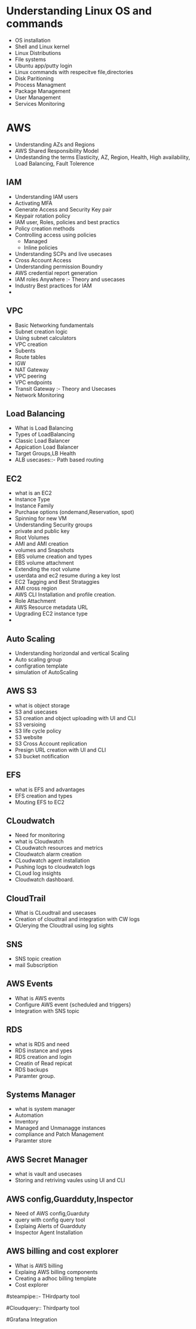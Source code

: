 # Understanding Linux OS and commands
- OS installation
- Shell and Linux kernel
- Linux Distributions
- File systems
- Ubuntu app/putty login
- Linux commands with respecitve file,directories
- Disk Paritioning
- Process Managment
- Package Management
- User Management
- Services Monitoring

# AWS
- Understanding AZs and Regions
- AWS Shared Responsibility Model
- Undestanding the terms Elasticity, AZ, Region, Health, High availability, Load Balancing, Fault Tolerence

## IAM
- Understanding IAM users
- Activating MFA
- Generate Access and Security Key pair
- Keypair rotation policy
- IAM user, Roles, policies and best practics
- Policy creation methods 
- Controlling access using policies
  - Managed 
  - Inline policies 
- Understanding SCPs and live usecases
- Cross Account Access
- Understanding permission Boundry 
- AWS credential report generation
- IAM roles Anywhere :- Theory and usecases
- Industry Best practices for IAM
- 

## VPC
- Basic Networking fundamentals
- Subnet creation logic
- Using subnet calculators
- VPC creation
- Subents
- Route tables
- IGW
- NAT Gateway
- VPC peering
- VPC endpoints
- Transit Gateway :- Theory and Usecases
- Network Monitoring

## Load Balancing
- What is Load Balancing
- Types of LoadBalancing
- Classic Load Balancer
- Appication Load Balancer
- Target Groups,LB Health
- ALB usecases::- Path based routing

## EC2
- what is an EC2
- Instance Type
- Instance Family
- Purchase options (ondemand,Reservation, spot)
- Spinning for new VM
- Understanding Security groups
- private and public key
- Root Volumes
- AMI and AMI creation
- volumes and Snapshots
- EBS volume creation and types
- EBS volume attachment
- Extending the root volume
- userdata and ec2 resume during a key lost
- EC2 Tagging and Best Strataggies
- AMI cross region
- AWS CLI Installation and profile creation.
- Role Attachment
- AWS Resource metadata URL
- Upgrading EC2 instance type
- 


## Auto Scaling
- Understanding horizondal and vertical Scaling
- Auto scaling group
- configration template
- simulation of AutoScaling

## AWS S3
- what is object storage
- S3 and usecases
- S3 creation and object uploading with UI and CLI
- S3 versioing
- S3 life cycle policy
- S3 website
- S3 Cross Account replication
- Presign URL creation with UI and CLI
- S3 bucket  notification

## EFS
- what is EFS and advantages
- EFS creation and types
- Mouting EFS to EC2

## CLoudwatch
- Need for monitoring
- what is Cloudwatch
- CLoudwatch resources and metrics
- Cloudwatch alarm creation
- CLoudwatch agent installation
- Pushing logs to cloudwatch logs
- CLoud log insights
- Cloudwatch dashboard.

## CloudTrail
- What is CLoudtrail and usecases
- Creation of cloudtrail and integration with CW logs
- QUerying the Cloudtrail using log sights

## SNS
- SNS topic creation
- mail Subscription

## AWS Events
- What is AWS events
- Configure AWS event {scheduled and triggers}
- Integration with SNS topic

## RDS
- what is RDS and need
- RDS instance and ypes
- RDS creation and login
- Creatin of Read repicat
- RDS backups
- Paramter group.

## Systems Manager
- what is system manager
- Automation
- Inventory
- Managed and Unmanagge instances
- compliance and Patch Management
- Paramter store

## AWS Secret Manager
- what is vault and usecases
- Storing and retriving vaules using UI and CLI

## AWS config,Guardduty,Inspector
- Need of AWS config,Guarduty
- query with config query tool
- Explaing Alerts of Guardduty
- Inspector Agent Installation
  

## AWS billing and cost explorer
- What is AWS billing
- Explaing AWS billing components
- Creating a adhoc billing template
- Cost explorer

#steampipe::- THirdparty tool

#Cloudquery:: Thirdparty tool

#Grafana Integration



